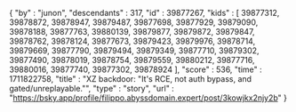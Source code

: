 {
  "by" : "junon",
  "descendants" : 317,
  "id" : 39877267,
  "kids" : [ 39877312, 39878872, 39878947, 39879487, 39877698, 39877929, 39879090, 39878188, 39877763, 39880139, 39879877, 39879872, 39879847, 39878762, 39878124, 39877673, 39879423, 39879976, 39878714, 39879669, 39877790, 39879494, 39879349, 39877710, 39879302, 39877490, 39878019, 39878754, 39879559, 39880212, 39877716, 39880016, 39877740, 39877302, 39878924 ],
  "score" : 536,
  "time" : 1711822758,
  "title" : "XZ backdoor: \"It's RCE, not auth bypass, and gated/unreplayable.\"",
  "type" : "story",
  "url" : "https://bsky.app/profile/filippo.abyssdomain.expert/post/3kowjkx2njy2b"
}

